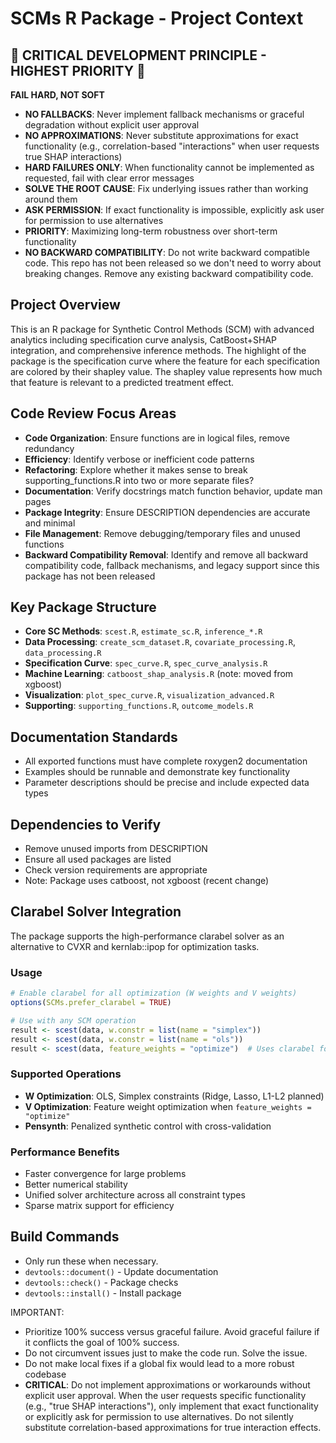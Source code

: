 # SCMs R Package - Project Context

## 🚨 CRITICAL DEVELOPMENT PRINCIPLE - HIGHEST PRIORITY 🚨

**FAIL HARD, NOT SOFT**
- **NO FALLBACKS**: Never implement fallback mechanisms or graceful degradation without explicit user approval
- **NO APPROXIMATIONS**: Never substitute approximations for exact functionality (e.g., correlation-based "interactions" when user requests true SHAP interactions)
- **HARD FAILURES ONLY**: When functionality cannot be implemented as requested, fail with clear error messages
- **SOLVE THE ROOT CAUSE**: Fix underlying issues rather than working around them
- **ASK PERMISSION**: If exact functionality is impossible, explicitly ask user for permission to use alternatives
- **PRIORITY**: Maximizing long-term robustness over short-term functionality
- **NO BACKWARD COMPATIBILITY**: Do not write backward compatible code. This repo has not been released so we don't need to worry about breaking changes. Remove any existing backward compatibility code.

## Project Overview
This is an R package for Synthetic Control Methods (SCM) with advanced analytics including specification curve analysis, CatBoost+SHAP integration, and comprehensive inference methods.
The highlight of the package is the specification curve where the feature for each specification are colored by their shapley value. 
The shapley value represents how much that feature is relevant to a predicted treatment effect.

## Code Review Focus Areas
- **Code Organization**: Ensure functions are in logical files, remove redundancy
- **Efficiency**: Identify verbose or inefficient code patterns
- **Refactoring**: Explore whether it makes sense to break supporting_functions.R into two or more separate files?
- **Documentation**: Verify docstrings match function behavior, update man pages
- **Package Integrity**: Ensure DESCRIPTION dependencies are accurate and minimal
- **File Management**: Remove debugging/temporary files and unused functions
- **Backward Compatibility Removal**: Identify and remove all backward compatibility code, fallback mechanisms, and legacy support since this package has not been released

## Key Package Structure
- **Core SC Methods**: `scest.R`, `estimate_sc.R`, `inference_*.R`
- **Data Processing**: `create_scm_dataset.R`, `covariate_processing.R`, `data_processing.R`
- **Specification Curve**: `spec_curve.R`, `spec_curve_analysis.R`
- **Machine Learning**: `catboost_shap_analysis.R` (note: moved from xgboost)
- **Visualization**: `plot_spec_curve.R`, `visualization_advanced.R`
- **Supporting**: `supporting_functions.R`, `outcome_models.R`

## Documentation Standards
- All exported functions must have complete roxygen2 documentation
- Examples should be runnable and demonstrate key functionality
- Parameter descriptions should be precise and include expected data types

## Dependencies to Verify
- Remove unused imports from DESCRIPTION
- Ensure all used packages are listed
- Check version requirements are appropriate
- Note: Package uses catboost, not xgboost (recent change)

## Clarabel Solver Integration
The package supports the high-performance clarabel solver as an alternative to CVXR and kernlab::ipop for optimization tasks.

### Usage
```r
# Enable clarabel for all optimization (W weights and V weights)
options(SCMs.prefer_clarabel = TRUE)

# Use with any SCM operation
result <- scest(data, w.constr = list(name = "simplex"))
result <- scest(data, w.constr = list(name = "ols"))
result <- scest(data, feature_weights = "optimize")  # Uses clarabel for V optimization
```

### Supported Operations
- **W Optimization**: OLS, Simplex constraints (Ridge, Lasso, L1-L2 planned)
- **V Optimization**: Feature weight optimization when `feature_weights = "optimize"`
- **Pensynth**: Penalized synthetic control with cross-validation

### Performance Benefits
- Faster convergence for large problems
- Better numerical stability
- Unified solver architecture across all constraint types
- Sparse matrix support for efficiency

## Build Commands
- Only run these when necessary.
- `devtools::document()` - Update documentation
- `devtools::check()` - Package checks
- `devtools::install()` - Install package

IMPORTANT: 
- Prioritize 100% success versus graceful failure. Avoid graceful failure if it conflicts the goal of 100% success. 
- Do not circumvent issues just to make the code run. Solve the issue.
- Do not make local fixes if a global fix would lead to a more robust codebase
- **CRITICAL**: Do not implement approximations or workarounds without explicit user approval. When the user requests specific functionality (e.g., "true SHAP interactions"), only implement that exact functionality or explicitly ask for permission to use alternatives. Do not silently substitute correlation-based approximations for true interaction effects.



